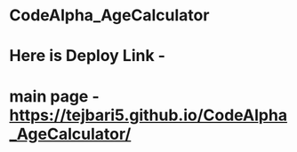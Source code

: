 # CodeAlpha_AgeCalculator

# Here is Deploy Link - 

# main page - https://tejbari5.github.io/CodeAlpha_AgeCalculator/
